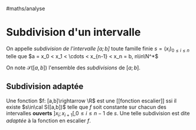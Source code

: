 #maths/analyse 
# Subdivision d'un intervalle
On appelle _subdivision de l'intervalle $[a; b]$_  toute famille finie $s = (x_i)_{0\leq i\leq n}$ telle que $a = x_0 < x_1 < \cdots < x_{n-1} < x_n = b, n\in\N^*$

On note $\mathcal S([a, b])$ l'ensemble des _subdivisions_ de $[a;b]$.


## Subdivision adaptée
Une fonction $f: [a,b]\rightarrow \R$ est une [[fonction escalier]] ssi il existe $s\in\cal S([a,b])$ telle que $f$ soit constante sur chacun des intervalles **ouverts** $]x_i; x_{i+1}[, 0\leq i\leq n-1$ de $s$.
Une telle subdivision est dite _adaptée_ à la fonction en escalier $f$.



